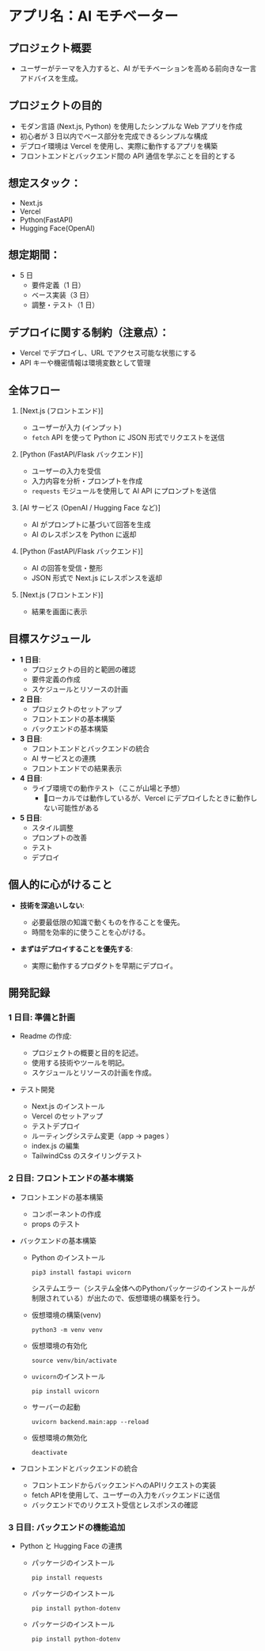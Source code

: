# アプリ名：AI モチベーター

## プロジェクト概要

- ユーザーがテーマを入力すると、AI がモチベーションを高める前向きな一言アドバイスを生成。

## プロジェクトの目的

- モダン言語 (Next.js, Python) を使用したシンプルな Web アプリを作成
- 初心者が 3 日以内でベース部分を完成できるシンプルな構成
- デプロイ環境は Vercel を使用し、実際に動作するアプリを構築
- フロントエンドとバックエンド間の API 通信を学ぶことを目的とする

## 想定スタック：

- Next.js
- Vercel
- Python(FastAPI)
- Hugging Face(OpenAI)

## 想定期間：

- 5 日
  - 要件定義（1 日）
  - ベース実装（3 日）
  - 調整・テスト（1 日）

## デプロイに関する制約（注意点）：

- Vercel でデプロイし、URL でアクセス可能な状態にする
- API キーや機密情報は環境変数として管理

## 全体フロー

1. [Next.js (フロントエンド)]

   - ユーザーが入力 (インプット)
   - `fetch` API を使って Python に JSON 形式でリクエストを送信

2. [Python (FastAPI/Flask バックエンド)]

   - ユーザーの入力を受信
   - 入力内容を分析・プロンプトを作成
   - `requests` モジュールを使用して AI API にプロンプトを送信

3. [AI サービス (OpenAI / Hugging Face など)]

   - AI がプロンプトに基づいて回答を生成
   - AI のレスポンスを Python に返却

4. [Python (FastAPI/Flask バックエンド)]

   - AI の回答を受信・整形
   - JSON 形式で Next.js にレスポンスを返却

5. [Next.js (フロントエンド)]
   - 結果を画面に表示

## 目標スケジュール

- **1 日目**:
  - プロジェクトの目的と範囲の確認
  - 要件定義の作成
  - スケジュールとリソースの計画
- **2 日目**:
  - プロジェクトのセットアップ
  - フロントエンドの基本構築
  - バックエンドの基本構築
- **3 日目**:
  - フロントエンドとバックエンドの統合
  - AI サービスとの連携
  - フロントエンドでの結果表示
- **4 日目**:
  - ライブ環境での動作テスト（ここが山場と予想）
    - 🚨ローカルでは動作しているが、Vercel にデプロイしたときに動作しない可能性がある
- **5 日目**:
  - スタイル調整
  - プロンプトの改善
  - テスト
  - デプロイ

## 個人的に心がけること

- **技術を深追いしない**:

  - 必要最低限の知識で動くものを作ることを優先。
  - 時間を効率的に使うことを心がける。

- **まずはデプロイすることを優先する**:

  - 実際に動作するプロダクトを早期にデプロイ。

## 開発記録

### 1 日目: 準備と計画

- Readme の作成:

  - プロジェクトの概要と目的を記述。
  - 使用する技術やツールを明記。
  - スケジュールとリソースの計画を作成。

- テスト開発
  - Next.js のインストール
  - Vercel のセットアップ
  - テストデプロイ
  - ルーティングシステム変更（app -> pages ）
  - index.js の編集
  - TailwindCss のスタイリングテスト

### 2 日目: フロントエンドの基本構築

- フロントエンドの基本構築

  - コンポーネントの作成
  - props のテスト

- バックエンドの基本構築

  - Python のインストール

    ```
    pip3 install fastapi uvicorn
    ```

    システムエラー（システム全体へのPythonパッケージのインストールが制限されている）が出たので、仮想環境の構築を行う。

  - 仮想環境の構築(venv)

    ```
    python3 -m venv venv
    ```

  - 仮想環境の有効化

    ```
    source venv/bin/activate
    ```

  - `uvicorn`のインストール

    ```
    pip install uvicorn
    ```

  - サーバーの起動

    ```
    uvicorn backend.main:app --reload
    ```

  - 仮想環境の無効化
    ```
    deactivate
    ```
- フロントエンドとバックエンドの統合
  - フロントエンドからバックエンドへのAPIリクエストの実装
  - fetch APIを使用して、ユーザーの入力をバックエンドに送信
  - バックエンドでのリクエスト受信とレスポンスの確認

### 3 日目: バックエンドの機能追加

- Python と Hugging Face の連携

  - パッケージのインストール

    ```
    pip install requests
    ```

  - パッケージのインストール

    ```
    pip install python-dotenv
    ```

  - パッケージのインストール

    ```
    pip install python-dotenv
    ```
